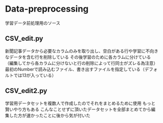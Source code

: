 # Data-preprocessing
学習データ前処理用のソース

## CSV_edit.py
新聞記事データから必要なカラムのみを取り出し、空白がある行や学習に不向きなデータを含む行を削除している
その後学習のために各カラムに分けている
（編集してから各カラムに分けないと行の削除によって行同士がズレる為注意）
最初のNumberで読み込むファイル、書き出すファイルを指定している（デフォルトでは13が入っている）

## CSV_edit2.py
学習用データセットを複数人で作成したのでそれをまとめるために使用
もっと賢いやり方もある
こんなことせずに頂いたデータセットを全部まとめてから編集した方が速かったことに後から気が付いた
